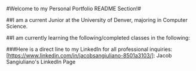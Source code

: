 #Welcome to my Personal Portfolio README Section!#

##I am a current Junior at the University of Denver, majoring in Computer Science. 

##I am currently learning the following/completed classes in the following:

###Here is a direct line to my LinkedIn for all professional inquiries: [https://www.linkedin.com/in/jacobsangiuliano-8501a3103/]: Jacob Sangiuliano's LinkedIn Page

